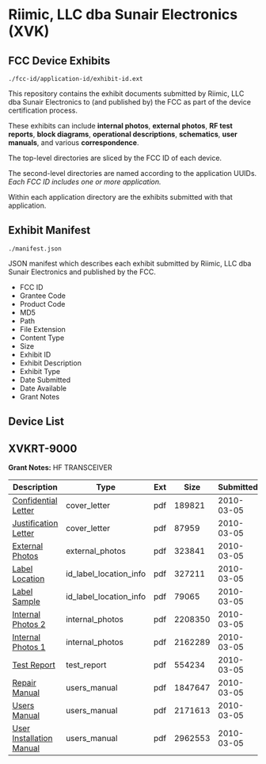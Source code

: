 # Riimic, LLC dba Sunair Electronics (XVK)
## FCC Device Exhibits

```
./fcc-id/application-id/exhibit-id.ext
```

This repository contains the exhibit documents submitted by Riimic, LLC dba Sunair Electronics to (and published by) the FCC as part of the device certification process.

These exhibits can include **internal photos**, **external photos**, **RF test reports**, **block diagrams**, **operational descriptions**, **schematics**, **user manuals**, and various **correspondence**.

The top-level directories are sliced by the FCC ID of each device.

The second-level directories are named according to the application UUIDs. *Each FCC ID includes one or more application.*

Within each application directory are the exhibits submitted with that application. 

## Exhibit Manifest

```
./manifest.json
```

JSON manifest which describes each exhibit submitted by Riimic, LLC dba Sunair Electronics and published by the FCC.

- FCC ID
- Grantee Code
- Product Code
- MD5
- Path
- File Extension
- Content Type
- Size
- Exhibit ID
- Exhibit Description
- Exhibit Type
- Date Submitted
- Date Available
- Grant Notes

## Device List
## XVKRT-9000
**Grant Notes:** HF TRANSCEIVER

| Description | Type | Ext | Size | Submitted | Available |
| ----------- | ---- | --- | ---- | --------- | --------- |
| [Confidential Letter](XVKRT-9000/36deab350c14dfa5cb06c513f048bd8c/1249047.pdf) | cover_letter | pdf | 189821 | 2010-03-05 | 2010-03-29 |
| [Justification Letter](XVKRT-9000/36deab350c14dfa5cb06c513f048bd8c/1249049.pdf) | cover_letter | pdf | 87959 | 2010-03-05 | 2010-03-29 |
| [External Photos](XVKRT-9000/36deab350c14dfa5cb06c513f048bd8c/1249048.pdf) | external_photos | pdf | 323841 | 2010-03-05 | 2010-03-29 |
| [Label Location](XVKRT-9000/36deab350c14dfa5cb06c513f048bd8c/1249052.pdf) | id_label_location_info | pdf | 327211 | 2010-03-05 | 2010-03-29 |
| [Label Sample](XVKRT-9000/36deab350c14dfa5cb06c513f048bd8c/1249054.pdf) | id_label_location_info | pdf | 79065 | 2010-03-05 | 2010-03-29 |
| [Internal Photos 2](XVKRT-9000/36deab350c14dfa5cb06c513f048bd8c/1249050.pdf) | internal_photos | pdf | 2208350 | 2010-03-05 | 2010-03-29 |
| [Internal Photos 1](XVKRT-9000/36deab350c14dfa5cb06c513f048bd8c/1249051.pdf) | internal_photos | pdf | 2162289 | 2010-03-05 | 2010-03-29 |
| [Test Report](XVKRT-9000/36deab350c14dfa5cb06c513f048bd8c/1249057.pdf) | test_report | pdf | 554234 | 2010-03-05 | 2010-03-29 |
| [Repair Manual](XVKRT-9000/36deab350c14dfa5cb06c513f048bd8c/1249053.pdf) | users_manual | pdf | 1847647 | 2010-03-05 | 2010-03-29 |
| [Users Manual](XVKRT-9000/36deab350c14dfa5cb06c513f048bd8c/1249055.pdf) | users_manual | pdf | 2171613 | 2010-03-05 | 2010-03-29 |
| [User Installation Manual](XVKRT-9000/36deab350c14dfa5cb06c513f048bd8c/1249056.pdf) | users_manual | pdf | 2962553 | 2010-03-05 | 2010-03-29 |

